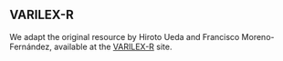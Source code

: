 ## VARILEX-R

We adapt the original resource by Hiroto Ueda and Francisco Moreno-Fernández, available at the [VARILEX-R](https://h-ueda.sakura.ne.jp/varilex-r/) site.
